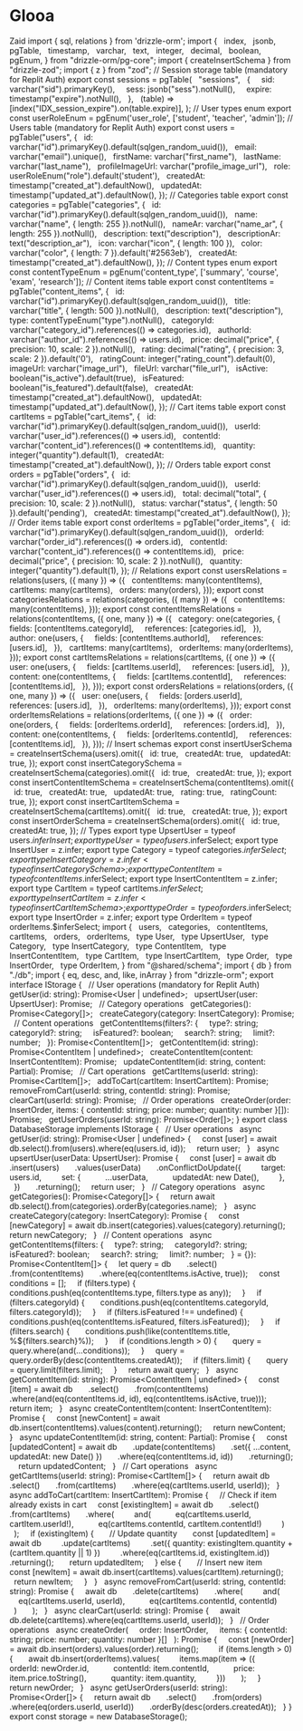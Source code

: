 # Glooa
Zaid
import { sql, relations } from 'drizzle-orm';
import {
  index,
  jsonb,
  pgTable,
  timestamp,
  varchar,
  text,
  integer,
  decimal,
  boolean,
  pgEnum,
} from "drizzle-orm/pg-core";
import { createInsertSchema } from "drizzle-zod";
import { z } from "zod";
// Session storage table (mandatory for Replit Auth)
export const sessions = pgTable(
  "sessions",
  {
    sid: varchar("sid").primaryKey(),
    sess: jsonb("sess").notNull(),
    expire: timestamp("expire").notNull(),
  },
  (table) => [index("IDX_session_expire").on(table.expire)],
);
// User types enum
export const userRoleEnum = pgEnum('user_role', ['student', 'teacher', 'admin']);
// Users table (mandatory for Replit Auth)
export const users = pgTable("users", {
  id: varchar("id").primaryKey().default(sqlgen_random_uuid()),
  email: varchar("email").unique(),
  firstName: varchar("first_name"),
  lastName: varchar("last_name"),
  profileImageUrl: varchar("profile_image_url"),
  role: userRoleEnum("role").default('student'),
  createdAt: timestamp("created_at").defaultNow(),
  updatedAt: timestamp("updated_at").defaultNow(),
});
// Categories table
export const categories = pgTable("categories", {
  id: varchar("id").primaryKey().default(sqlgen_random_uuid()),
  name: varchar("name", { length: 255 }).notNull(),
  nameAr: varchar("name_ar", { length: 255 }).notNull(),
  description: text("description"),
  descriptionAr: text("description_ar"),
  icon: varchar("icon", { length: 100 }),
  color: varchar("color", { length: 7 }).default('#2563eb'),
  createdAt: timestamp("created_at").defaultNow(),
});
// Content types enum
export const contentTypeEnum = pgEnum('content_type', ['summary', 'course', 'exam', 'research']);
// Content items table
export const contentItems = pgTable("content_items", {
  id: varchar("id").primaryKey().default(sqlgen_random_uuid()),
  title: varchar("title", { length: 500 }).notNull(),
  description: text("description"),
  type: contentTypeEnum("type").notNull(),
  categoryId: varchar("category_id").references(() => categories.id),
  authorId: varchar("author_id").references(() => users.id),
  price: decimal("price", { precision: 10, scale: 2 }).notNull(),
  rating: decimal("rating", { precision: 3, scale: 2 }).default('0'),
  ratingCount: integer("rating_count").default(0),
  imageUrl: varchar("image_url"),
  fileUrl: varchar("file_url"),
  isActive: boolean("is_active").default(true),
  isFeatured: boolean("is_featured").default(false),
  createdAt: timestamp("created_at").defaultNow(),
  updatedAt: timestamp("updated_at").defaultNow(),
});
// Cart items table
export const cartItems = pgTable("cart_items", {
  id: varchar("id").primaryKey().default(sqlgen_random_uuid()),
  userId: varchar("user_id").references(() => users.id),
  contentId: varchar("content_id").references(() => contentItems.id),
  quantity: integer("quantity").default(1),
  createdAt: timestamp("created_at").defaultNow(),
});
// Orders table
export const orders = pgTable("orders", {
  id: varchar("id").primaryKey().default(sqlgen_random_uuid()),
  userId: varchar("user_id").references(() => users.id),
  total: decimal("total", { precision: 10, scale: 2 }).notNull(),
  status: varchar("status", { length: 50 }).default('pending'),
  createdAt: timestamp("created_at").defaultNow(),
});
// Order items table
export const orderItems = pgTable("order_items", {
  id: varchar("id").primaryKey().default(sqlgen_random_uuid()),
  orderId: varchar("order_id").references(() => orders.id),
  contentId: varchar("content_id").references(() => contentItems.id),
  price: decimal("price", { precision: 10, scale: 2 }).notNull(),
  quantity: integer("quantity").default(1),
});
// Relations
export const usersRelations = relations(users, ({ many }) => ({
  contentItems: many(contentItems),
  cartItems: many(cartItems),
  orders: many(orders),
}));
export const categoriesRelations = relations(categories, ({ many }) => ({
  contentItems: many(contentItems),
}));
export const contentItemsRelations = relations(contentItems, ({ one, many }) => ({
  category: one(categories, {
    fields: [contentItems.categoryId],
    references: [categories.id],
  }),
  author: one(users, {
    fields: [contentItems.authorId],
    references: [users.id],
  }),
  cartItems: many(cartItems),
  orderItems: many(orderItems),
}));
export const cartItemsRelations = relations(cartItems, ({ one }) => ({
  user: one(users, {
    fields: [cartItems.userId],
    references: [users.id],
  }),
  content: one(contentItems, {
    fields: [cartItems.contentId],
    references: [contentItems.id],
  }),
}));
export const ordersRelations = relations(orders, ({ one, many }) => ({
  user: one(users, {
    fields: [orders.userId],
    references: [users.id],
  }),
  orderItems: many(orderItems),
}));
export const orderItemsRelations = relations(orderItems, ({ one }) => ({
  order: one(orders, {
    fields: [orderItems.orderId],
    references: [orders.id],
  }),
  content: one(contentItems, {
    fields: [orderItems.contentId],
    references: [contentItems.id],
  }),
}));
// Insert schemas
export const insertUserSchema = createInsertSchema(users).omit({
  id: true,
  createdAt: true,
  updatedAt: true,
});
export const insertCategorySchema = createInsertSchema(categories).omit({
  id: true,
  createdAt: true,
});
export const insertContentItemSchema = createInsertSchema(contentItems).omit({
  id: true,
  createdAt: true,
  updatedAt: true,
  rating: true,
  ratingCount: true,
});
export const insertCartItemSchema = createInsertSchema(cartItems).omit({
  id: true,
  createdAt: true,
});
export const insertOrderSchema = createInsertSchema(orders).omit({
  id: true,
  createdAt: true,
});
// Types
export type UpsertUser = typeof users.$inferInsert;
export type User = typeof users.$inferSelect;
export type InsertUser = z.infer<typeof insertUserSchema>;
export type Category = typeof categories.$inferSelect;
export type InsertCategory = z.infer<typeof insertCategorySchema>;
export type ContentItem = typeof contentItems.$inferSelect;
export type InsertContentItem = z.infer<typeof insertContentItemSchema>;
export type CartItem = typeof cartItems.$inferSelect;
export type InsertCartItem = z.infer<typeof insertCartItemSchema>;
export type Order = typeof orders.$inferSelect;
export type InsertOrder = z.infer<typeof insertOrderSchema>;
export type OrderItem = typeof orderItems.$inferSelect;
import {
  users,
  categories,
  contentItems,
  cartItems,
  orders,
  orderItems,
  type User,
  type UpsertUser,
  type Category,
  type InsertCategory,
  type ContentItem,
  type InsertContentItem,
  type CartItem,
  type InsertCartItem,
  type Order,
  type InsertOrder,
  type OrderItem,
} from "@shared/schema";
import { db } from "./db";
import { eq, desc, and, like, inArray } from "drizzle-orm";
export interface IStorage {
  // User operations (mandatory for Replit Auth)
  getUser(id: string): Promise<User | undefined>;
  upsertUser(user: UpsertUser): Promise<User>;
  // Category operations
  getCategories(): Promise<Category[]>;
  createCategory(category: InsertCategory): Promise<Category>;
  // Content operations
  getContentItems(filters?: {
    type?: string;
    categoryId?: string;
    isFeatured?: boolean;
    search?: string;
    limit?: number;
  }): Promise<ContentItem[]>;
  getContentItem(id: string): Promise<ContentItem | undefined>;
  createContentItem(content: InsertContentItem): Promise<ContentItem>;
  updateContentItem(id: string, content: Partial<ContentItem>): Promise<ContentItem>;
  // Cart operations
  getCartItems(userId: string): Promise<CartItem[]>;
  addToCart(cartItem: InsertCartItem): Promise<CartItem>;
  removeFromCart(userId: string, contentId: string): Promise<void>;
  clearCart(userId: string): Promise<void>;
  // Order operations
  createOrder(order: InsertOrder, items: { contentId: string; price: number; quantity: number }[]): Promise<Order>;
  getUserOrders(userId: string): Promise<Order[]>;
}
export class DatabaseStorage implements IStorage {
  // User operations
  async getUser(id: string): Promise<User | undefined> {
    const [user] = await db.select().from(users).where(eq(users.id, id));
    return user;
  }
  async upsertUser(userData: UpsertUser): Promise<User> {
    const [user] = await db
      .insert(users)
      .values(userData)
      .onConflictDoUpdate({
        target: users.id,
        set: {
          ...userData,
          updatedAt: new Date(),
        },
      })
      .returning();
    return user;
  }
  // Category operations
  async getCategories(): Promise<Category[]> {
    return await db.select().from(categories).orderBy(categories.name);
  }
  async createCategory(category: InsertCategory): Promise<Category> {
    const [newCategory] = await db.insert(categories).values(category).returning();
    return newCategory;
  }
  // Content operations
  async getContentItems(filters: {
    type?: string;
    categoryId?: string;
    isFeatured?: boolean;
    search?: string;
    limit?: number;
  } = {}): Promise<ContentItem[]> {
    let query = db
      .select()
      .from(contentItems)
      .where(eq(contentItems.isActive, true));
    const conditions = [];
    if (filters.type) {
      conditions.push(eq(contentItems.type, filters.type as any));
    }
    if (filters.categoryId) {
      conditions.push(eq(contentItems.categoryId, filters.categoryId));
    }
    if (filters.isFeatured !== undefined) {
      conditions.push(eq(contentItems.isFeatured, filters.isFeatured));
    }
    if (filters.search) {
      conditions.push(like(contentItems.title, %${filters.search}%));
    }
    if (conditions.length > 0) {
      query = query.where(and(...conditions));
    }
    query = query.orderBy(desc(contentItems.createdAt));
    if (filters.limit) {
      query = query.limit(filters.limit);
    }
    return await query;
  }
  async getContentItem(id: string): Promise<ContentItem | undefined> {
    const [item] = await db
      .select()
      .from(contentItems)
      .where(and(eq(contentItems.id, id), eq(contentItems.isActive, true)));
    return item;
  }
  async createContentItem(content: InsertContentItem): Promise<ContentItem> {
    const [newContent] = await db.insert(contentItems).values(content).returning();
    return newContent;
  }
  async updateContentItem(id: string, content: Partial<ContentItem>): Promise<ContentItem> {
    const [updatedContent] = await db
      .update(contentItems)
      .set({ ...content, updatedAt: new Date() })
      .where(eq(contentItems.id, id))
      .returning();
    return updatedContent;
  }
  // Cart operations
  async getCartItems(userId: string): Promise<CartItem[]> {
    return await db
      .select()
      .from(cartItems)
      .where(eq(cartItems.userId, userId));
  }
  async addToCart(cartItem: InsertCartItem): Promise<CartItem> {
    // Check if item already exists in cart
    const [existingItem] = await db
      .select()
      .from(cartItems)
      .where(
        and(
          eq(cartItems.userId, cartItem.userId!),
          eq(cartItems.contentId, cartItem.contentId!)
        )
      );
    if (existingItem) {
      // Update quantity
      const [updatedItem] = await db
        .update(cartItems)
        .set({ quantity: existingItem.quantity + (cartItem.quantity || 1) })
        .where(eq(cartItems.id, existingItem.id))
        .returning();
      return updatedItem;
    } else {
      // Insert new item
      const [newItem] = await db.insert(cartItems).values(cartItem).returning();
      return newItem;
    }
  }
  async removeFromCart(userId: string, contentId: string): Promise<void> {
    await db
      .delete(cartItems)
      .where(
        and(
          eq(cartItems.userId, userId),
          eq(cartItems.contentId, contentId)
        )
      );
  }
  async clearCart(userId: string): Promise<void> {
    await db.delete(cartItems).where(eq(cartItems.userId, userId));
  }
  // Order operations
  async createOrder(
    order: InsertOrder,
    items: { contentId: string; price: number; quantity: number }[]
  ): Promise<Order> {
    const [newOrder] = await db.insert(orders).values(order).returning();
   
    if (items.length > 0) {
      await db.insert(orderItems).values(
        items.map(item => ({
          orderId: newOrder.id,
          contentId: item.contentId,
          price: item.price.toString(),
          quantity: item.quantity,
        }))
      );
    }
    return newOrder;
  }
  async getUserOrders(userId: string): Promise<Order[]> {
    return await db
      .select()
      .from(orders)
      .where(eq(orders.userId, userId))
      .orderBy(desc(orders.createdAt));
  }
}
export const storage = new DatabaseStorage();

